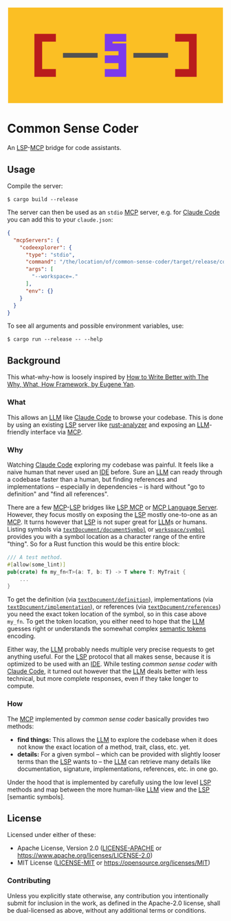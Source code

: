 <p align="center">
  <a href="https://github.com/crepererum-oss/common-sense-coder">
    <img src="https://raw.githubusercontent.com/crepererum-oss/common-sense-coder/refs/heads/main/logo.svg" width=500 />
  </a>
</p>

# Common Sense Coder
An [LSP]-[MCP] bridge for code assistants.

## Usage
Compile the server:

```console
$ cargo build --release
```

The server can then be used as an `stdio` [MCP] server, e.g. for [Claude Code] you can add this to your `claude.json`:

```json
{
  "mcpServers": {
    "codeexplorer": {
      "type": "stdio",
      "command": "/the/location/of/common-sense-coder/target/release/common-sense-coder",
      "args": [
        "--workspace=."
      ],
      "env": {}
    }
  }
}
```

To see all arguments and possible environment variables, use:

```console
$ cargo run --release -- --help
```

## Background
This what-why-how is loosely inspired by [How to Write Better with The Why, What, How Framework, by Eugene Yan](https://eugeneyan.com/writing/writing-docs-why-what-how/#writing-framework-why-what-how-who).

### What
This allows an [LLM] like [Claude Code] to browse your codebase. This is done by using an existing [LSP] server like [rust-analyzer] and exposing an [LLM]-friendly interface via [MCP].

### Why
Watching [Claude Code] exploring my codebase was painful. It feels like a naive human that never used an [IDE] before. Sure an [LLM] can ready through a codebase faster than a human, but finding references and implementations – especially in dependencies – is hard without "go to definition" and "find all references".

There are a few [MCP]-[LSP] bridges like [LSP MCP] or [MCP Language Server]. However, they focus mostly on exposing the [LSP] mostly one-to-one as an [MCP]. It turns however that [LSP] is not super great for [LLM]s or humans. Listing symbols via [`textDocument/documentSymbol`] or [`workspace/symbol`] provides you with a symbol location as a character range of the entire "thing". So for a Rust function this would be this entire block:

```rust
/// A test method.
#[allow(some_lint)]
pub(crate) fn my_fn<T>(a: T, b: T) -> T where T: MyTrait {
    ...
}
```

To get the definition (via [`textDocument/definition`]), implementations (via [`textDocument/implementation`]), or references (via [`textDocument/references`]) you need the exact token location of the symbol, so in this case above `my_fn`. To get the token location, you either need to hope that the [LLM] guesses right or understands the somewhat complex [semantic tokens] encoding.

Either way, the [LLM] probably needs multiple very precise requests to get anything useful. For the [LSP] protocol that all makes sense, because it is optimized to be used with an [IDE]. While testing _common sense coder_ with [Claude Code], it turned out however that the [LLM] deals better with less technical, but more complete responses, even if they take longer to compute.

### How
The [MCP] implemented by _common sense coder_ basically provides two methods:

- **find things:** This allows the [LLM] to explore the codebase when it does not know the exact location of a method, trait, class, etc. yet.
- **details:** For a given symbol – which can be provided with slightly looser terms than the [LSP] wants to – the [LLM] can retrieve many details like documentation, signature, implementations, references, etc. in one go.

Under the hood that is implemented by carefully using the low level [LSP] methods and map between the more human-like [LLM] view and the [LSP] [semantic symbols].


## License

Licensed under either of these:

 * Apache License, Version 2.0 ([LICENSE-APACHE](LICENSE-APACHE) or <https://www.apache.org/licenses/LICENSE-2.0>)
 * MIT License ([LICENSE-MIT](LICENSE-MIT) or <https://opensource.org/licenses/MIT>)

### Contributing

Unless you explicitly state otherwise, any contribution you intentionally submit for inclusion in the work, as defined
in the Apache-2.0 license, shall be dual-licensed as above, without any additional terms or conditions.


[Claude Code]: https://www.anthropic.com/claude-code
[IDE]: https://en.wikipedia.org/wiki/Integrated_development_environment
[LLM]: https://en.wikipedia.org/wiki/Large_language_model
[LSP]: https://microsoft.github.io/language-server-protocol/
[LSP MCP]: https://github.com/jonrad/lsp-mcp
[MCP Language Server]: https://github.com/isaacphi/mcp-language-server
[MCP]: https://modelcontextprotocol.io/
[rust-analyzer]: https://rust-analyzer.github.io/
[semantic tokens]: https://microsoft.github.io/language-server-protocol/specifications/lsp/3.17/specification/#textDocument_definition
[`textDocument/definition`]: https://microsoft.github.io/language-server-protocol/specifications/lsp/3.17/specification/#textDocument_definition
[`textDocument/documentSymbol`]: https://microsoft.github.io/language-server-protocol/specifications/lsp/3.17/specification/#textDocument_documentSymbol
[`textDocument/implementation`]: https://microsoft.github.io/language-server-protocol/specifications/lsp/3.17/specification/#textDocument_definition
[`textDocument/references`]: https://microsoft.github.io/language-server-protocol/specifications/lsp/3.17/specification/#textDocument_definition
[`workspace/symbol`]: https://microsoft.github.io/language-server-protocol/specifications/lsp/3.17/specification/#workspace_symbol
